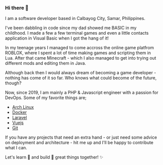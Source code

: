 ### Hi there 👋

I am a software developer based in Calbayog City, Samar, Philippines.

I've been dabbling in code since my dad showed me BASIC in my childhood. I made a few a few terminal games and even a little contacts application in Visual Basic when I got the hang of it!

In my teenage years I managed to come accross the online game platfrom ROBLOX, where I spent a lot of time making games and scripting them in Lua. After that came Minecraft - which I also managed to get into trying out different mods and editing them in Java.

Although back then I would always dream of becoming a game developer - nothing has come of it so far. Who knows what could become of the future, though?

Now, since 2019, I am mainly a PHP & Javascript engineer with a passion for DevOps. Some of my favorite things are;

- [Arch Linux](https://archlinux.org/)
- [Docker](https://www.docker.com/)
- [Laravel](https://laravel.com/)
- [Vuejs](https://vuejs.org/)
- [Git](https://git-scm.com/)

If you have any projects that need an extra hand - or just need some advice on deployment and architecture - hit me up and I'll be happy to contribute what I can.

Let's learn 🔭 and build 👷 great things together! ✨
